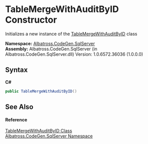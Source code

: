 # TableMergeWithAuditByID Constructor 
 

Initializes a new instance of the <a href="T_Albatross_CodeGen_SqlServer_TableMergeWithAuditByID.md">TableMergeWithAuditByID</a> class

**Namespace:**&nbsp;<a href="N_Albatross_CodeGen_SqlServer.md">Albatross.CodeGen.SqlServer</a><br />**Assembly:**&nbsp;Albatross.CodeGen.SqlServer (in Albatross.CodeGen.SqlServer.dll) Version: 1.0.6572.36036 (1.0.0.0)

## Syntax

**C#**<br />
``` C#
public TableMergeWithAuditByID()
```


## See Also


#### Reference
<a href="T_Albatross_CodeGen_SqlServer_TableMergeWithAuditByID.md">TableMergeWithAuditByID Class</a><br /><a href="N_Albatross_CodeGen_SqlServer.md">Albatross.CodeGen.SqlServer Namespace</a><br />